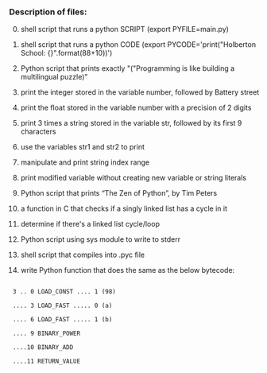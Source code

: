 ### Description of files:

0. shell script that runs a python SCRIPT (export PYFILE=main.py)

1. shell script that runs a python CODE (export PYCODE='print("Holberton School: {}".format(88+10))')

2. Python script that prints exactly "(\"Programming is like building a multilingual puzzle)"

3. print the integer stored in the variable number, followed by Battery street

4. print the float stored in the variable number with a precision of 2 digits

5. print 3 times a string stored in the variable str, followed by its first 9 characters

6. use the variables str1 and str2 to print

7. manipulate and print string index range

8. print modified variable without creating new variable or string literals

9. Python script that prints “The Zen of Python”, by Tim Peters

10. a function in C that checks if a singly linked list has a cycle in it

100. determine if there's a linked list cycle/loop

101. Python script using sys module to write to stderr

102. shell script that compiles into .pyc file

103. write Python function that does the same as the below bytecode:

```

 3 .. 0 LOAD_CONST .... 1 (98)
 
 .... 3 LOAD_FAST ..... 0 (a)
 
 .... 6 LOAD_FAST ..... 1 (b)
 
 .... 9 BINARY_POWER
 
 ....10 BINARY_ADD
 
 ....11 RETURN_VALUE
 
```